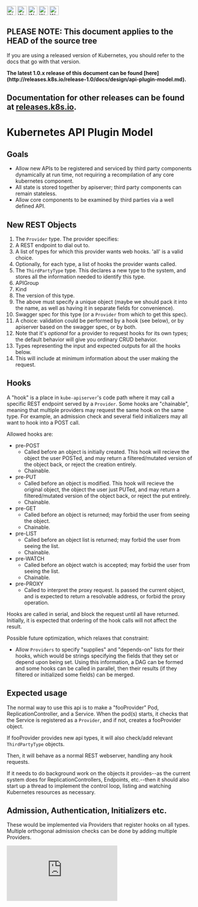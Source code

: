 <!-- BEGIN MUNGE: UNVERSIONED_WARNING -->

<!-- BEGIN STRIP_FOR_RELEASE -->

<img src="http://kubernetes.io/img/warning.png" alt="WARNING"
     width="25" height="25">
<img src="http://kubernetes.io/img/warning.png" alt="WARNING"
     width="25" height="25">
<img src="http://kubernetes.io/img/warning.png" alt="WARNING"
     width="25" height="25">
<img src="http://kubernetes.io/img/warning.png" alt="WARNING"
     width="25" height="25">
<img src="http://kubernetes.io/img/warning.png" alt="WARNING"
     width="25" height="25">

<h2>PLEASE NOTE: This document applies to the HEAD of the source tree</h2>

If you are using a released version of Kubernetes, you should
refer to the docs that go with that version.

<strong>
The latest 1.0.x release of this document can be found
[here](http://releases.k8s.io/release-1.0/docs/design/api-plugin-model.md).

Documentation for other releases can be found at
[releases.k8s.io](http://releases.k8s.io).
</strong>
--

<!-- END STRIP_FOR_RELEASE -->

<!-- END MUNGE: UNVERSIONED_WARNING -->
# Kubernetes API Plugin Model

## Goals

* Allow new APIs to be registered and serviced by third party components
  dynamically at run time, not requiring a recompilation of any core kubernetes
  component.
* All state is stored together by apiserver; third party components can remain
  stateless.
* Allow core components to be examined by third parties via a well defined API.

## New REST Objects

1. The `Provider` type. The provider specifies:
  1. A REST endpoint to dial out to.
  2. A list of types for which this provider wants web hooks. 'all' is a valid
     choice.
  3. Optionally, for each type, a list of hooks the provider wants called.
2. The `ThirdPartyType` type. This declares a new type to the system, and stores
   all the information needed to identify this type.
  1. APIGroup
  2. Kind
  3. The version of this type.
  4. The above must specify a unique object (maybe we should pack it into the
     name, as well as having it in separate fields for convenience).
  5. Swagger spec for this type (or a `Provider` from which to get this spec).
  6. A choice: validation could be performed by a hook (see below), or by
     apiserver based on the swagger spec, or by both.
  7. Note that it's *optional* for a provider to request hooks for its own
     types; the default behavior will give you ordinary CRUD behavior.
3. Types representing the input and expected outputs for all the hooks below.
  1. This will include at minimum information about the user making the request.

## Hooks

A "hook" is a place in `kube-apiserver`'s code path where it may call a specific
REST endpoint served by a `Provider`. Some hooks are "chainable", meaning that
multiple providers may request the same hook on the same type. For example,
an admission check and several field initializers may all want to hook into a
POST call.

Allowed hooks are:
* pre-POST
  * Called before an object is initially created. This hook will recieve the
    object the user POSTed, and may return a filtered/mutated version of the
    object back, or reject the creation entirely.
  * Chainable.
* pre-PUT
  * Called before an object is modified. This hook will recieve the original
    object, the object the user just PUTed, and may return a filtered/mutated
    version of the object back, or reject the put entirely.
  * Chainable.
* pre-GET
  * Called before an object is returned; may forbid the user from seeing the
    object.
  * Chainable.
* pre-LIST
  * Called before an object list is returned; may forbid the user from seeing
    the list.
  * Chainable.
* pre-WATCH
  * Called before an object watch is accepted; may forbid the user from seeing
    the list.
  * Chainable.
* pre-PROXY
  * Called to interpret the proxy request. Is passed the current object, and is
    expected to return a resolvable address, or forbid the proxy operation.

Hooks are called in serial, and block the request until all have returned.
Initially, it is expected that ordering of the hook calls will not affect the
result.

Possible future optimization, which relaxes that constraint:
* Allow `Providers` to specify "supplies" and "depends-on" lists for their
  hooks, which would be strings specifying the fields that they set or depend
  upon being set. Using this information, a DAG can be formed and some hooks can be
  called in parallel, then their results (if they filtered or initialized some
  fields) can be merged.

## Expected usage

The normal way to use this api is to make a "fooProvider" Pod,
ReplicationController, and a Service. When the pod(s) starts, it checks that the
Service is registered as a `Provider`, and if not, creates a fooProvider object.

If fooProvider provides new api types, it will also check/add relevant
`ThirdPartyType` objects.

Then, it will behave as a normal REST webserver, handling any hook requests.

If it needs to do background work on the objects it provides--as the current
system does for ReplicationControllers, Endpoints, etc.--then it should also
start up a thread to implement the control loop, listing and watching Kubernetes
resources as necessary.

## Admission, Authentication, Initializers etc.

These would be implemented via Providers that register hooks on all types.
Multiple orthogonal admission checks can be done by adding multiple Providers.

<!-- BEGIN MUNGE: GENERATED_ANALYTICS -->
[![Analytics](https://kubernetes-site.appspot.com/UA-36037335-10/GitHub/docs/design/api-plugin-model.md?pixel)]()
<!-- END MUNGE: GENERATED_ANALYTICS -->
